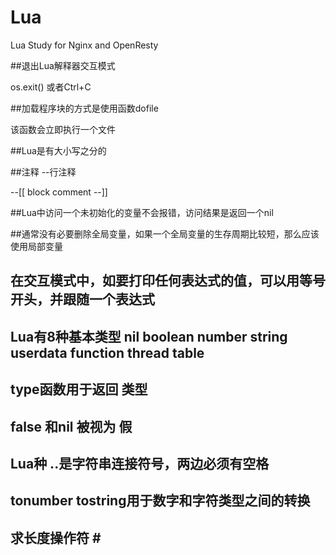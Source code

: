 # Lua
Lua Study for Nginx and OpenResty


##退出Lua解释器交互模式

os.exit() 或者Ctrl+C

##加载程序块的方式是使用函数dofile

该函数会立即执行一个文件

##Lua是有大小写之分的

##注释
--行注释

--[[
block comment
--]]

##Lua中访问一个未初始化的变量不会报错，访问结果是返回一个nil

##通常没有必要删除全局变量，如果一个全局变量的生存周期比较短，那么应该使用局部变量

## 在交互模式中，如要打印任何表达式的值，可以用等号开头，并跟随一个表达式

## Lua有8种基本类型 nil boolean number string userdata function thread table

## type函数用于返回 类型

## false 和nil 被视为 假

## Lua种 ..是字符串连接符号，两边必须有空格

## tonumber tostring用于数字和字符类型之间的转换

## 求长度操作符 \#

